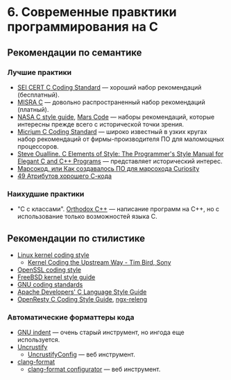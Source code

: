 # 6. Современные правктики программирования на C

## Рекомендации по семантике
### Лучшие практики
* [SEI CERT C Coding Standard](https://wiki.sei.cmu.edu/confluence/display/c/SEI+CERT+C+Coding+Standard) — хороший набор рекомендаций (бесплатный).
* [MISRA C](https://misra.org.uk) — довольно распространенный набор рекомендаций (платный).
* [NASA C style guide](https://ntrs.nasa.gov/api/citations/19950022400/downloads/19950022400.pdf), [Mars Code](https://cacm.acm.org/magazines/2014/2/171689-mars-code/fulltext) — наборы рекомендаций, которые интересны прежде всего с исторической точки зрения.
* [Micriµm C Coding Standard](https://d1.amobbs.com/bbs_upload782111/files_38/ourdev_630682QLHUQ2.pdf) — широко известный в узких кругах набор рекомендаций от фирмы-производителя ПО для маломощных процессоров.
* [Steve Oualline. C Elements of Style: The Programmer's Style Manual for Elegant C and C++ Programs](http://www.oualline.com/books.free/style/index.html) — представляет исторический интерес.
* [Марсокод, или Как создавалось ПО для марсохода Curiosity](https://devby.io/news/marsokod-ili-kak-sozdavalos-po-dlya-marsohoda-curiosity)
* [49 Атрибутов хорошего С-кода](https://habr.com/ru/post/679256)

### Наихудшие практики
* "C с классами". [Orthodox C++](https://gist.github.com/bkaradzic/2e39896bc7d8c34e042b) — написание программ на C++, но с использование только возможностей языка C.

## Рекомендации по стилистике
* [Linux kernel coding style](https://www.kernel.org/doc/html/v4.19/process/coding-style.html)
  * [Kernel Coding the Upstream Way - Tim Bird, Sony](https://youtu.be/dApfkuObBW8)
* [OpenSSL coding style](https://openssl.org/policies/technical/coding-style.html)
* [FreeBSD kernel style guide](https://freebsd.org/cgi/man.cgi?query=style&sektion=9)
* [GNU coding standards](https://gnu.org/prep/standards/standards.html#Writing-C)
* [Apache Developers' C Language Style Guide](https://httpd.apache.org/dev/styleguide.html)
* [OpenResty C Coding Style Guide](https://openresty.org/en/c-coding-style-guide.html), [ngx-releng](https://github.com/openresty/openresty-devel-utils/blob/master/ngx-releng)

### Автоматические форматтеры кода
* [GNU indent](https://gnu.org/software/indent/manual/indent.html) — очень старый инструмент, но ингода еще используется.
* [Uncrustify](http://uncrustify.sourceforge.net)
  * [UncrustifyConfig](https://cdanu.github.io/uncrustify_config_preview/index.html) — веб инструмент.
* [clang-format](https://clang.llvm.org/docs/ClangFormat.html)
  * [clang-format configurator](https://zed0.co.uk/clang-format-configurator) — веб инструмент.
